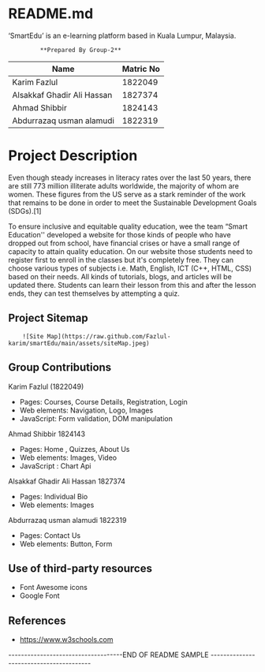 # README.md
‘SmartEdu’ is an  e-learning  platform based in Kuala Lumpur, Malaysia.

             **Prepared By Group-2**

|        Name                |    Matric No
|----------------------------|-------------------|
|  Karim Fazlul              |    1822049        |
|  Alsakkaf Ghadir Ali Hassan|    1827374        |
|  Ahmad Shibbir             |    1824143        |
|  Abdurrazaq usman alamudi  |    1822319        |


# Project Description

Even though steady increases in literacy rates over the last 50 years, there are still 773 million illiterate adults worldwide, the majority of whom are women. These figures from the US serve as a stark reminder of the work that remains to be done in order to meet the Sustainable Development Goals (SDGs).[1]
 
To ensure inclusive and equitable quality education, wee the team “Smart Education'' developed a website for those kinds of people who have dropped out from school, have financial crises or have a small range of capacity to attain quality education. On our website those students need to register first to enroll in the classes but it's completely free. They can choose various types of subjects i.e. Math, English, ICT (C++, HTML, CSS) based on their needs. All kinds of tutorials, blogs, and articles will be updated there. Students can learn their lesson from this and after the lesson ends, they can test themselves by attempting a quiz. 

## Project Sitemap

        ![Site Map](https://raw.github.com/Fazlul-karim/smartEdu/main/assets/siteMap.jpeg)


        


													
## Group Contributions


 Karim Fazlul (1822049)
 
 - Pages: Courses, Course Details, Registration, Login
 - Web elements: Navigation, Logo, Images
 - JavaScript: Form validation, DOM manipulation
 
  Ahmad Shibbir 1824143
  
 - Pages: Home , Quizzes, About Us
 - Web elements:  Images, Video
 - JavaScript : Chart Api

 Alsakkaf Ghadir Ali Hassan 1827374
  
 - Pages: Individual Bio 
 - Web elements: Images
 
Abdurrazaq usman alamudi 1822319

 - Pages: Contact Us
 - Web elements:  Button, Form

## Use of third-party resources
- Font Awesome icons
- Google Font

## References
- https://www.w3schools.com

------------------------------------END OF README SAMPLE ----------------------------------------
